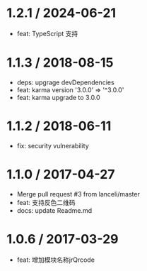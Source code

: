 
1.2.1 / 2024-06-21
==================

  * feat: TypeScript 支持

1.1.3 / 2018-08-15
==================

  * deps: upgrage devDependencies
  * feat: karma version '3.0.0' => '^3.0.0'
  * feat: karma upgrade to 3.0.0

1.1.2 / 2018-06-11
==================

  * fix: security vulnerability

1.1.0 / 2017-04-27
==================

  * Merge pull request #3 from lanceli/master
  * feat: 支持反色二维码
  * docs: update Readme.md

1.0.6 / 2017-03-29
==================

  * feat: 增加模块名称jrQrcode
